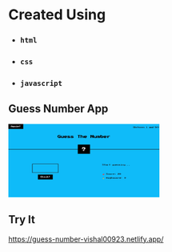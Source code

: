 # Created Using

-   ### `html`
-   ### `css`
-   ### `javascript`

## Guess Number App

<img src="app-preview.jpg" width="60%" height="60%" />

## Try It

https://guess-number-vishal00923.netlify.app/
